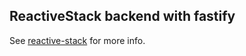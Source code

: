 ## ReactiveStack backend with fastify

See [reactive-stack](https://github.com/cope/reactive-stack) for more info.
